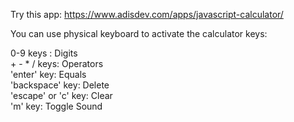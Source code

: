 Try this app: https://www.adisdev.com/apps/javascript-calculator/

You can use physical keyboard to activate the calculator keys:

0-9 keys : Digits  
\+ - * /  keys: Operators  
'enter' key: Equals  
'backspace' key: Delete  
'escape' or 'c' key: Clear  
'm' key: Toggle Sound  
